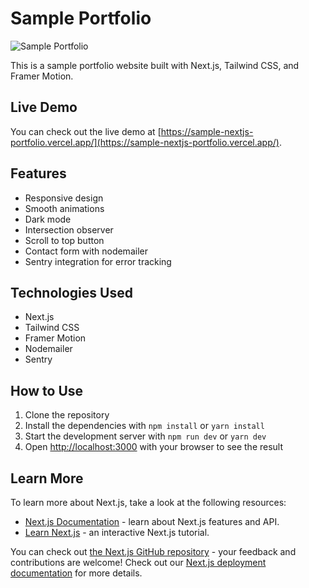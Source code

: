 # Sample Portfolio

![Sample Portfolio](https://github.com/iammiracle01/sample_portfolio/blob/master/preview.jpeg?raw=true)

This is a sample portfolio website built with Next.js, Tailwind CSS, and Framer Motion.

## Live Demo

You can check out the live demo at [https://sample-nextjs-portfolio.vercel.app/](https://sample-nextjs-portfolio.vercel.app/).

## Features

- Responsive design
- Smooth animations
- Dark mode
- Intersection observer
- Scroll to top button
- Contact form with nodemailer
- Sentry integration for error tracking

## Technologies Used

- Next.js
- Tailwind CSS
- Framer Motion
- Nodemailer
- Sentry

## How to Use

1. Clone the repository
2. Install the dependencies with `npm install` or `yarn install`
3. Start the development server with `npm run dev` or `yarn dev`
4. Open [http://localhost:3000](http://localhost:3000) with your browser to see the result

## Learn More

To learn more about Next.js, take a look at the following resources:

- [Next.js Documentation](https://nextjs.org/docs) - learn about Next.js features and API.
- [Learn Next.js](https://nextjs.org/learn) - an interactive Next.js tutorial.

You can check out [the Next.js GitHub repository](https://github.com/vercel/next.js/) - your feedback and contributions are welcome!
Check out our [Next.js deployment documentation](https://nextjs.org/docs/deployment) for more details.

